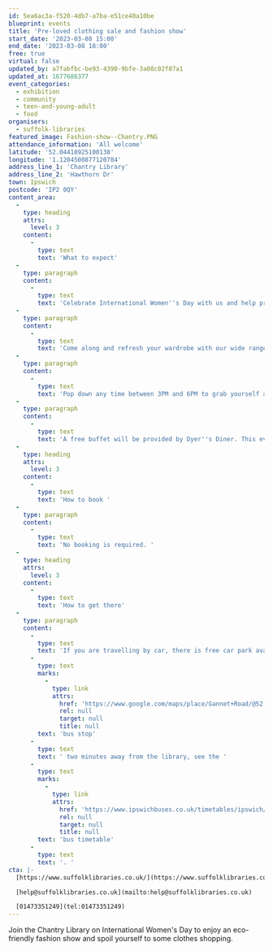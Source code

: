 ```yaml
---
id: 5ea6ac3a-f520-4db7-a7ba-e51ce40a10be
blueprint: events
title: 'Pre-loved clothing sale and fashion show'
start_date: '2023-03-08 15:00'
end_date: '2023-03-08 18:00'
free: true
virtual: false
updated_by: a7fabfbc-be93-4390-9bfe-3a08c02f87a1
updated_at: 1677686377
event_categories:
  - exhibition
  - community
  - teen-and-young-adult
  - food
organisers:
  - suffolk-libraries
featured_image: Fashion-show--Chantry.PNG
attendance_information: 'All welcome'
latitude: '52.04418925100138'
longitude: '1.1204500877120784'
address_line_1: 'Chantry Library'
address_line_2: 'Hawthorn Dr'
town: Ipswich
postcode: 'IP2 0QY'
content_area:
  -
    type: heading
    attrs:
      level: 3
    content:
      -
        type: text
        text: 'What to expect'
  -
    type: paragraph
    content:
      -
        type: text
        text: 'Celebrate International Women''s Day with us and help promote sustainable clothing by visiting our clothing sale and fashion show event!'
  -
    type: paragraph
    content:
      -
        type: text
        text: 'Come along and refresh your wardrobe with our wide range of pre-loved clothing items. Browse the stalls and treat yourself to fun, fizz and fashion at this feel-good event!'
  -
    type: paragraph
    content:
      -
        type: text
        text: 'Pop down any time between 3PM and 6PM to grab yourself a bargain at our clothing sale. The fashion show will take place from 4PM to 4:30PM.'
  -
    type: paragraph
    content:
      -
        type: text
        text: 'A free buffet will be provided by Dyer''s Diner. This event is free to attend but donations are welcome.'
  -
    type: heading
    attrs:
      level: 3
    content:
      -
        type: text
        text: 'How to book '
  -
    type: paragraph
    content:
      -
        type: text
        text: 'No booking is required. '
  -
    type: heading
    attrs:
      level: 3
    content:
      -
        type: text
        text: 'How to get there'
  -
    type: paragraph
    content:
      -
        type: text
        text: 'If you are travelling by car, there is free car park available at the Chantry Library. Alternatively, there is a '
      -
        type: text
        marks:
          -
            type: link
            attrs:
              href: 'https://www.google.com/maps/place/Gannet+Road/@52.0445679,1.1202869,19.25z/data=!4m6!3m5!1s0x47d9a05bb691000f:0xabfcf2882ebddfdb!8m2!3d52.044983!4d1.120213!16s%2Fg%2F1q67vjr8w'
              rel: null
              target: null
              title: null
        text: 'bus stop'
      -
        type: text
        text: ' two minutes away from the library, see the '
      -
        type: text
        marks:
          -
            type: link
            attrs:
              href: 'https://www.ipswichbuses.co.uk/timetables/ipswich/13/'
              rel: null
              target: null
              title: null
        text: 'bus timetable'
      -
        type: text
        text: '. '
cta: |-
  [https://www.suffolklibraries.co.uk/](https://www.suffolklibraries.co.uk/)

  [help@suffolklibraries.co.uk](mailto:help@suffolklibraries.co.uk)

  [01473351249](tel:01473351249)
---
```

Join the Chantry Library on International Women's Day to enjoy an eco-friendly fashion show and spoil yourself to some clothes shopping.